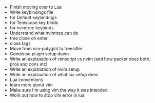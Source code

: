 - Finish moving over to Lua
- Write keybindings file
- for Default keybindings
- for Telescope key binds
- for nvimtree keybinds
- Understand what nvimtree can do
- tree close on enter
- close tags
- Move from vim-polyglot to treesitter
- Condense plugin setup down
- Write an explanation of vimscript vs nvim (and how packer does both, pros and cons etc)
- Write an explanation of nvim setup
- Write an explanation of what lua setup does
- Lua conventions
- learn more about vim
- Make sure I'm using vim the way it was intended
- Work out how to stop vim error in lua

